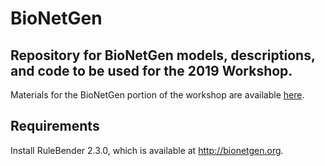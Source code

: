 # BioNetGen
## Repository for BioNetGen models, descriptions, and code to be used for the 2019 Workshop.

Materials for the BioNetGen portion of the workshop are available [here](https://github.com/RuleWorld/BNGTutorial/blob/master/README.md).

## Requirements

Install RuleBender 2.3.0, which is available at http://bionetgen.org.
